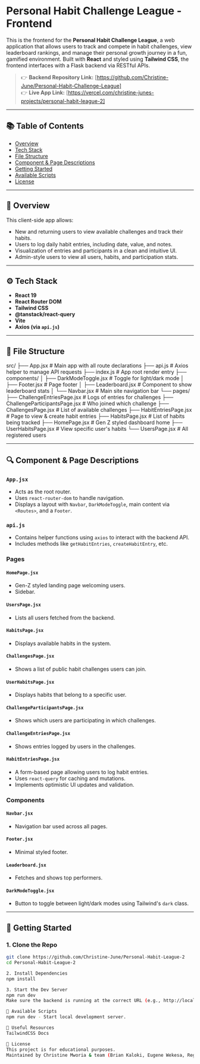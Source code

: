 # Personal Habit Challenge League - Frontend

This is the frontend for the **Personal Habit Challenge League**, a web application that allows users to track and compete in habit challenges, view leaderboard rankings, and manage their personal growth journey in a fun, gamified environment. Built with **React** and styled using **Tailwind CSS**, the frontend interfaces with a Flask backend via RESTful APIs.

> 👉 **Backend Repository Link:** [https://github.com/Christine-June/Personal-Habit-Challenge-League]  
> 👉 **Live App Link:** [https://vercel.com/christine-junes-projects/personal-habit-league-2]

---

## 📚 Table of Contents

- [Overview](#overview)
- [Tech Stack](#tech-stack)
- [File Structure](#file-structure)
- [Component & Page Descriptions](#component--page-descriptions)
- [Getting Started](#getting-started)
- [Available Scripts](#available-scripts)
- [License](#license)

---

## 📝 Overview

This client-side app allows:

- New and returning users to view available challenges and track their habits.
- Users to log daily habit entries, including date, value, and notes.
- Visualization of entries and participants in a clean and intuitive UI.
- Admin-style users to view all users, habits, and participation stats.

---

## ⚙️ Tech Stack

- **React 19**
- **React Router DOM**
- **Tailwind CSS**
- **@tanstack/react-query**
- **Vite**
- **Axios (via `api.js`)**

---

## 📁 File Structure

src/
├── App.jsx # Main app with all route declarations
├── api.js # Axios helper to manage API requests
├── index.js # App root render entry
├── components/
│ ├── DarkModeToggle.jsx # Toggle for light/dark mode
│ ├── Footer.jsx # Page footer
│ ├── Leaderboard.jsx # Component to show leaderboard stats
│ └── Navbar.jsx # Main site navigation bar
└── pages/
├── ChallengeEntriesPage.jsx # Logs of entries for challenges
├── ChallengeParticipantsPage.jsx # Who joined which challenge
├── ChallengesPage.jsx # List of available challenges
├── HabitEntriesPage.jsx # Page to view & create habit entries
├── HabitsPage.jsx # List of habits being tracked
├── HomePage.jsx # Gen Z styled dashboard home
├── UserHabitsPage.jsx # View specific user's habits
└── UsersPage.jsx # All registered users

---

## 🔍 Component & Page Descriptions

### `App.jsx`

- Acts as the root router.
- Uses `react-router-dom` to handle navigation.
- Displays a layout with `Navbar`, `DarkModeToggle`, main content via `<Routes>`, and a `Footer`.

### `api.js`

- Contains helper functions using `axios` to interact with the backend API.
- Includes methods like `getHabitEntries`, `createHabitEntry`, etc.

### Pages

#### `HomePage.jsx`

- Gen-Z styled landing page welcoming users.
- Sidebar.

#### `UsersPage.jsx`

- Lists all users fetched from the backend.

#### `HabitsPage.jsx`

- Displays available habits in the system.

#### `ChallengesPage.jsx`

- Shows a list of public habit challenges users can join.

#### `UserHabitsPage.jsx`

- Displays habits that belong to a specific user.

#### `ChallengeParticipantsPage.jsx`

- Shows which users are participating in which challenges.

#### `ChallengeEntriesPage.jsx`

- Shows entries logged by users in the challenges.

#### `HabitEntriesPage.jsx`

- A form-based page allowing users to log habit entries.
- Uses `react-query` for caching and mutations.
- Implements optimistic UI updates and validation.

### Components

#### `Navbar.jsx`

- Navigation bar used across all pages.

#### `Footer.jsx`

- Minimal styled footer.

#### `Leaderboard.jsx`

- Fetches and shows top performers.

#### `DarkModeToggle.jsx`

- Button to toggle between light/dark modes using Tailwind's `dark` class.

---

## 🚀 Getting Started

### 1. Clone the Repo
```bash
git clone https://github.com/Christine-June/Personal-Habit-League-2
cd Personal-Habit-League-2

2. Install Dependencies
npm install

3. Start the Dev Server
npm run dev
Make sure the backend is running at the correct URL (e.g., http://localhost:5000) that matches the base URL in api.js.

📜 Available Scripts
npm run dev - Start local development server.

🔗 Useful Resources
TailwindCSS Docs

🪪 License
This project is for educational purposes.
Maintained by Christine Mworia & team (Brian Kaloki, Eugene Wekesa, Regina Kariuki, Anderson Waithaka, Priscillah Njai).

